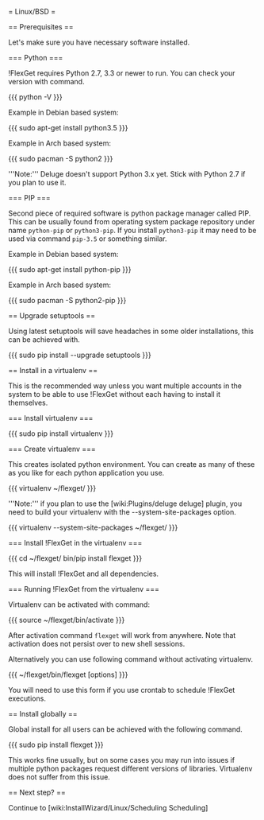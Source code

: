 = Linux/BSD =

== Prerequisites ==

Let's make sure you have necessary software installed.

=== Python ===

!FlexGet requires Python 2.7, 3.3 or newer to run. You can check your version with command.

{{{
python -V
}}}

Example in Debian based system:

{{{
sudo apt-get install python3.5
}}}

Example in Arch based system:

{{{
sudo pacman -S python2
}}}

'''Note:''' Deluge doesn't support Python 3.x yet. Stick with Python 2.7 if you plan to use it.

=== PIP ===

Second piece of required software is python package manager called PIP. This can be usually found from operating system package repository under name `python-pip` or `python3-pip`. If you install `python3-pip` it may need to be used via command `pip-3.5` or something similar.

Example in Debian based system:

{{{
sudo apt-get install python-pip
}}}

Example in Arch based system:

{{{
sudo pacman -S python2-pip
}}}

== Upgrade setuptools ==

Using latest setuptools will save headaches in some older installations, this can be achieved with.

{{{
sudo pip install --upgrade setuptools
}}}

== Install in a virtualenv ==

This is the recommended way unless you want multiple accounts in the system to be able to use !FlexGet without each having to install it themselves.

=== Install virtualenv ===

{{{
sudo pip install virtualenv
}}}

=== Create virtualenv ===

This creates isolated python environment. You can create as many of these as you like for each python application you use.

{{{
virtualenv ~/flexget/
}}}

'''Note:'''  if you plan to use the [wiki:Plugins/deluge deluge] plugin, you need to build your virtualenv with the --system-site-packages option.

{{{
virtualenv --system-site-packages ~/flexget/
}}}

=== Install !FlexGet in the virtualenv ===

{{{
cd ~/flexget/
bin/pip install flexget
}}}

This will install !FlexGet and all dependencies.

=== Running !FlexGet from the virtualenv ===

Virtualenv can be activated with command:

{{{
source ~/flexget/bin/activate
}}}

After activation command `flexget` will work from anywhere. Note that activation does not persist over to new shell sessions.

Alternatively you can use following command without activating virtualenv.

{{{
~/flexget/bin/flexget [options]
}}}

You will need to use this form if you use crontab to schedule !FlexGet executions.

== Install globally ==

Global install for all users can be achieved with the following command.

{{{
sudo pip install flexget
}}}

This works fine usually, but on some cases you may run into issues if multiple python packages request different versions of libraries. Virtualenv does not suffer from this issue.

== Next step? ==

Continue to [wiki:InstallWizard/Linux/Scheduling Scheduling]